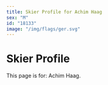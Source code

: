 ```yaml
---
title: Skier Profile for Achim Haag
sex: "M"
id: "18133"
image: "/img/flags/ger.svg" 
---
```


# Skier Profile

This page is for: Achim Haag.
    